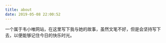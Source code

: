 ```yaml
---
title: about
date: 2019-05-08 22:00:52
---
```


一个属于韦小唯网站，在这里写下我与她的故事，虽然文笔不好，但是会坚持写下去，以便能够记住今日的快乐时光。